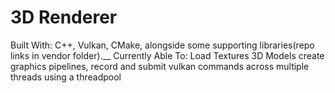 # 3D Renderer
Built With: C++, Vulkan, CMake, alongside some supporting libraries(repo links in vendor folder).__
Currently Able To: Load Textures 3D Models create graphics pipelines, record and submit vulkan commands across multiple threads using a threadpool
